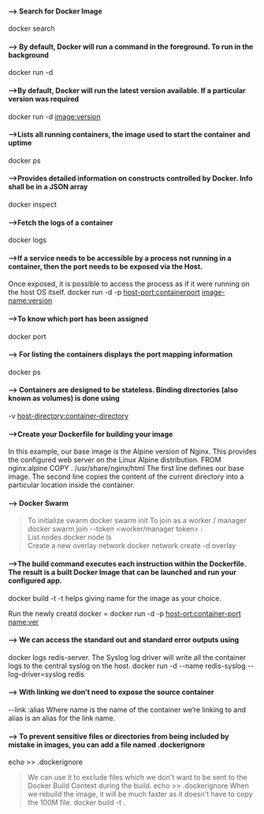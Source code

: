 #### --> Search for Docker Image
docker search <imagename>

#### --> By default, Docker will run a command in the foreground. To run in the background
docker run -d <imagename>

#### -->By default, Docker will run the latest version available. If a particular version was required
docker run  -d <image:version>

#### -->Lists all running containers, the image used to start the container and uptime
docker ps

#### -->Provides detailed information on constructs controlled by Docker. Info shall be in a JSON array
docker inspect <imagename or container-id>

#### -->Fetch the logs of a container
docker logs <container-id or image-name>

#### -->If a service needs to be accessible by a process not running in a container, then the port needs to be exposed via the Host.
Once exposed, it is possible to access the process as if it were running on the host OS itself.
docker run -d -p <host-port:containerport> <image-name:version>

#### -->To know which port has been assigned
docker port <name> <port>
#### --> For listing the containers displays the port mapping information
docker ps

#### --> Containers are designed to be stateless. Binding directories (also known as volumes) is done using 
-v <host-directory:container-directory>

#### -->Create your Dockerfile for building your image
In this example, our base image is the Alpine version of Nginx. This provides the configured web server on the Linux Alpine distribution.
FROM nginx:alpine
COPY . /usr/share/nginx/html
The first line defines our base image. The second line copies the content of the current directory into a particular location inside the container.

#### --> Docker Swarm
> To initialize swarm
docker swarm init 
> To join as a worker / manager
docker swarm join --token <worker/manager token> <host ip>:<port>  
> List nodes
docker node ls                     
> Create a new overlay network
docker network create -d overlay <network name>          

#### -->The build command executes each instruction within the Dockerfile. The result is a built Docker Image that can be launched and run your configured app.
docker build -t <name> <build-directory>
-t helps giving name for the image as your choice.

Run the newly creatd docker = docker run -d -p <host-ort:container-port> <name:ver>

#### --> We can access the standard out and standard error outputs using
docker logs redis-server.
The Syslog log driver will write all the container logs to the central syslog on the host. 
docker run -d --name redis-syslog --log-driver=syslog redis

#### --> With linking we don’t need to expose the source container
--link <name or id>:alias
Where name is the name of the container we’re linking to and alias is an alias for the link name.

#### --> To prevent sensitive files or directories from being included by mistake in images, you can add a file named .dockerignore
echo <file-to-ignore> >> .dockerignore
> We can use it to exclude files which we don't want to be sent to the Docker Build Context during the build.
echo <file> >> .dockerignore
When we rebuild the image, it will be much faster as it doesn't have to copy the 100M file.
docker build -t <name> .
